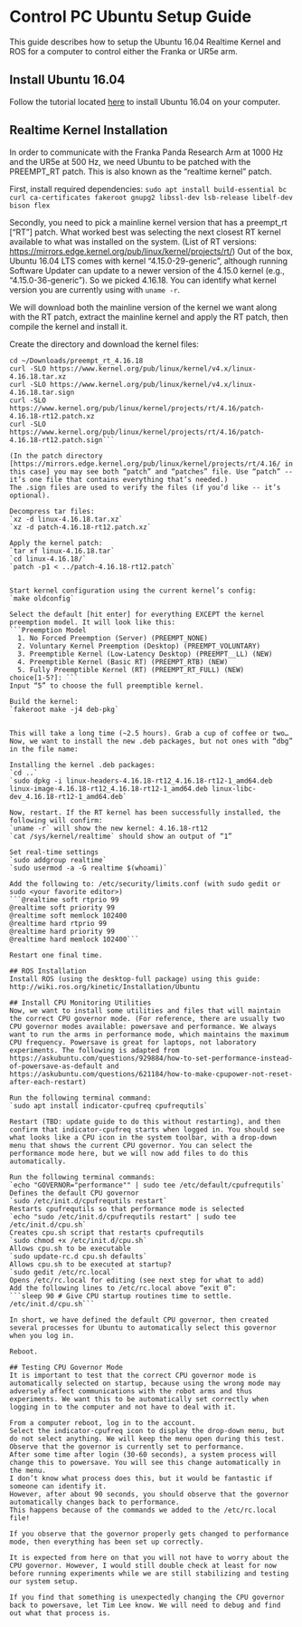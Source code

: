 # Control PC Ubuntu Setup Guide

This guide describes how to setup the Ubuntu 16.04 Realtime Kernel and ROS for a computer to control either the Franka or UR5e arm.

## Install Ubuntu 16.04
Follow the tutorial located [here](https://tutorials.ubuntu.com/tutorial/tutorial-install-ubuntu-desktop-1604) to install Ubuntu 16.04 on your computer.

## Realtime Kernel Installation
In order to communicate with the Franka Panda Research Arm at 1000 Hz and the UR5e at 500 Hz, we need Ubuntu to be patched with the PREEMPT_RT patch. This is also known as the “realtime kernel” patch. 

First, install required dependencies:
`sudo apt install build-essential bc curl ca-certificates fakeroot gnupg2 libssl-dev lsb-release libelf-dev bison flex`

Secondly, you need to pick a mainline kernel version that has a preempt_rt [“RT”] patch. What worked best was selecting the next closest RT kernel available to what was installed on the system. (List of RT versions: https://mirrors.edge.kernel.org/pub/linux/kernel/projects/rt/) Out of the box, Ubuntu 16.04 LTS comes with kernel “4.15.0-29-generic”, although running Software Updater can update to a newer version of the 4.15.0 kernel (e.g., “4.15.0-36-generic”). So we picked 4.16.18.
You can identify what kernel version you are currently using with `uname -r`.

We will download both the mainline version of the kernel we want along with the RT patch, extract the mainline kernel and apply the RT patch, then compile the kernel and install it.

Create the directory and download the kernel files:
```mkdir -p ~/Downloads/preempt_rt_4.16.18
cd ~/Downloads/preempt_rt_4.16.18
curl -SLO https://www.kernel.org/pub/linux/kernel/v4.x/linux-4.16.18.tar.xz
curl -SLO https://www.kernel.org/pub/linux/kernel/v4.x/linux-4.16.18.tar.sign
curl -SLO https://www.kernel.org/pub/linux/kernel/projects/rt/4.16/patch-4.16.18-rt12.patch.xz
curl -SLO https://www.kernel.org/pub/linux/kernel/projects/rt/4.16/patch-4.16.18-rt12.patch.sign```

(In the patch directory [https://mirrors.edge.kernel.org/pub/linux/kernel/projects/rt/4.16/ in this case] you may see both “patch” and “patches” file. Use “patch” -- it’s one file that contains everything that’s needed.)
The .sign files are used to verify the files (if you’d like -- it’s optional).

Decompress tar files:
`xz -d linux-4.16.18.tar.xz`
`xz -d patch-4.16.18-rt12.patch.xz`

Apply the kernel patch:
`tar xf linux-4.16.18.tar`
`cd linux-4.16.18/`
`patch -p1 < ../patch-4.16.18-rt12.patch`


Start kernel configuration using the current kernel’s config:
`make oldconfig`

Select the default [hit enter] for everything EXCEPT the kernel preemption model. It will look like this:
```Preemption Model
  1. No Forced Preemption (Server) (PREEMPT_NONE)
  2. Voluntary Kernel Preemption (Desktop) (PREEMPT_VOLUNTARY)
  3. Preemptible Kernel (Low-Latency Desktop) (PREEMPT__LL) (NEW)
  4. Preemptible Kernel (Basic RT) (PREEMPT_RTB) (NEW)
  5. Fully Preemptible Kernel (RT) (PREEMPT_RT_FULL) (NEW)
choice[1-5?]: ```
Input “5” to choose the full preemptible kernel.

Build the kernel:
`fakeroot make -j4 deb-pkg`


This will take a long time (~2.5 hours). Grab a cup of coffee or two…
Now, we want to install the new .deb packages, but not ones with “dbg” in the file name:

Installing the kernel .deb packages:
`cd ..`
`sudo dpkg -i linux-headers-4.16.18-rt12_4.16.18-rt12-1_amd64.deb linux-image-4.16.18-rt12_4.16.18-rt12-1_amd64.deb linux-libc-dev_4.16.18-rt12-1_amd64.deb`

Now, restart. If the RT kernel has been successfully installed, the following will confirm:
`uname -r` will show the new kernel: 4.16.18-rt12
`cat /sys/kernel/realtime` should show an output of “1”

Set real-time settings
`sudo addgroup realtime`
`sudo usermod -a -G realtime $(whoami)`

Add the following to: /etc/security/limits.conf (with sudo gedit or sudo <your favorite editor>)
```@realtime soft rtprio 99
@realtime soft priority 99
@realtime soft memlock 102400
@realtime hard rtprio 99
@realtime hard priority 99
@realtime hard memlock 102400```

Restart one final time.

## ROS Installation
Install ROS (using the desktop-full package) using this guide: http://wiki.ros.org/kinetic/Installation/Ubuntu

## Install CPU Monitoring Utilities
Now, we want to install some utilities and files that will maintain the correct CPU governor mode. (For reference, there are usually two CPU governor modes available: powersave and performance. We always want to run the arms in performance mode, which maintains the maximum CPU frequency. Powersave is great for laptops, not laboratory experiments. The following is adapted from https://askubuntu.com/questions/929884/how-to-set-performance-instead-of-powersave-as-default and https://askubuntu.com/questions/621184/how-to-make-cpupower-not-reset-after-each-restart)

Run the following terminal command:
`sudo apt install indicator-cpufreq cpufrequtils`

Restart (TBD: update guide to do this without restarting), and then confirm that indicator-cpufreq starts when logged in. You should see what looks like a CPU icon in the system toolbar, with a drop-down menu that shows the current CPU governor. You can select the performance mode here, but we will now add files to do this automatically.

Run the following terminal commands:
`echo "GOVERNOR="performance"" | sudo tee /etc/default/cpufrequtils`
Defines the default CPU governor
`sudo /etc/init.d/cpufrequtils restart`
Restarts cpufrequtils so that performance mode is selected
`echo "sudo /etc/init.d/cpufrequtils restart" | sudo tee /etc/init.d/cpu.sh`
Creates cpu.sh script that restarts cpufrequtils
`sudo chmod +x /etc/init.d/cpu.sh`
Allows cpu.sh to be executable
`sudo update-rc.d cpu.sh defaults`
Allows cpu.sh to be executed at startup?
`sudo gedit /etc/rc.local`
Opens /etc/rc.local for editing (see next step for what to add)
Add the following lines to /etc/rc.local above “exit 0”:
```sleep 90 # Give CPU startup routines time to settle.
/etc/init.d/cpu.sh```

In short, we have defined the default CPU governor, then created several processes for Ubuntu to automatically select this governor when you log in.

Reboot.

## Testing CPU Governor Mode
It is important to test that the correct CPU governor mode is automatically selected on startup, because using the wrong mode may adversely affect communications with the robot arms and thus experiments. We want this to be automatically set correctly when logging in to the computer and not have to deal with it.

From a computer reboot, log in to the account.
Select the indicator-cpufreq icon to display the drop-down menu, but do not select anything. We will keep the menu open during this test.
Observe that the governor is currently set to performance.
After some time after login (30-60 seconds), a system process will change this to powersave. You will see this change automatically in the menu.
I don’t know what process does this, but it would be fantastic if someone can identify it.
However, after about 90 seconds, you should observe that the governor automatically changes back to performance.
This happens because of the commands we added to the /etc/rc.local file!

If you observe that the governor properly gets changed to performance mode, then everything has been set up correctly.

It is expected from here on that you will not have to worry about the CPU governor. However, I would still double check at least for now before running experiments while we are still stabilizing and testing our system setup.

If you find that something is unexpectedly changing the CPU governor back to powersave, let Tim Lee know. We will need to debug and find out what that process is.
